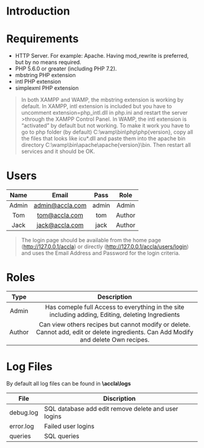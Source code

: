 # Introduction 

# Requirements
* HTTP Server. For example: Apache. Having mod_rewrite is preferred, but by no means required.
* PHP 5.6.0 or greater (including PHP 7.2).
* mbstring PHP extension
* intl PHP extension
* simplexml PHP extension

>In both XAMPP and WAMP, the mbstring extension is working by default.
>In XAMPP, intl extension is included but you have to uncomment extension=php_intl.dll in php.ini and restart the server >through the XAMPP Control Panel.
>In WAMP, the intl extension is “activated” by default but not working. To make it work you have to go to php folder (by default) C:\wamp\bin\php\php{version}, copy all the files that looks like icu*.dll and paste them into the apache bin directory C:\wamp\bin\apache\apache{version}\bin. Then restart all services and it should be OK.

# Users
| Name  | Email           | Pass  | Role  |
| :---: | :-------------: | :---: | :----:|
| Admin | admin@accla.com | admin | Admin |
| Tom   | tom@accla.com   | tom   | Author|
| Jack  | jack@accla.com  | jack  | Author|

>The login page should be available from the home page (http://127.0.0.1/accla) or directly (http://127.0.0.1/accla/users/login) and uses the Email Address and Password for the login criteria.

# Roles
| Type  | Description                                                                                       |
| :---: | :-----------------------------------------------------------------------------------------------: |
| Admin | Has comeple full Access to everything in the site including adding, Editing, deleting Ingredients |
| Author| Can view others recipes but cannot modify or delete. Cannot add, edit or delete ingredients. Can Add Modify and delete Own recipes. |

# Log Files
By default all log files can be found in __\accla\logs__

| File      | Discription                                         |
| --------- | --------------------------------------------------  |
| debug.log | SQL database add edit remove delete and user logins |
| error.log | Failed user logins                                  |
| queries   | SQL queries                                         |

